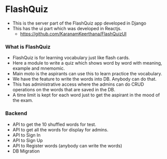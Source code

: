 # FlashQuiz 

- This is the server part of the FlashQuiz app developed in Django
- This has the ui part which was developed in Reactjs.
    - https://github.com/KaranamKeerthana/FlashQuizUI

### What is FlashQuiz
- FlashQuiz is for learning vocabulary just like flash cards.
- Here a module to write a quiz which shows word by word with meaning, example and mnemomic.
- Main moto is the aspirants can use this to learn practice the vocabulary.
- We have the feature to write the words into DB. Anybody can do that.
- This has administrative access where the admins can do CRUD operations on the words that are saved in the DB.
- A time limit is kept for each word just to get the aspirant in the mood of the exam.

### Backend
- API to get the 10 shuffled words for test.
- API to get all the words for display for admins.
- API to Sign In
- API to Sign Up
- API to Register words (anybody can write the words)
- DB Migration

